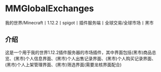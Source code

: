 # MMGlobalExchanges
我的世界/Minecraft丨1.12.2丨spigot丨插件服务端丨全球交易/全球市场丨黑市

## 介绍
这是一个用于我的世界1.12.2插件服务器的市场插件，其中界面包括(黑市)商品总览、(黑市)个人信息界面、(黑市)个人出售记录界面、(黑市)个人购买记录界面、(黑市)个人上架管理界面、(黑市)筛选界面(需要龙核界面配合)
